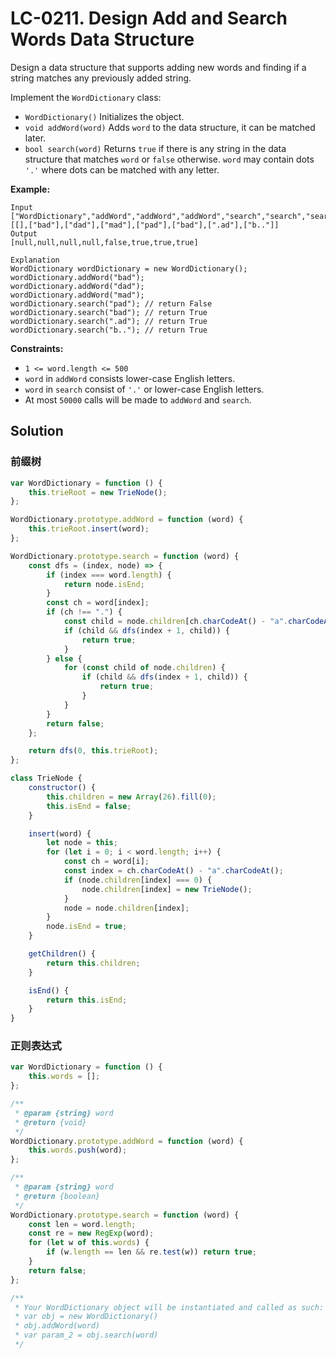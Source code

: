 # LC-0211. Design Add and Search Words Data Structure

Design a data structure that supports adding new words and finding if a string matches any previously added string.

Implement the `WordDictionary` class:

-   `WordDictionary()` Initializes the object.
-   `void addWord(word)` Adds `word` to the data structure, it can be matched later.
-   `bool search(word)` Returns `true` if there is any string in the data structure that matches `word` or `false` otherwise. `word` may contain dots `'.'` where dots can be matched with any letter.

**Example:**

```
Input
["WordDictionary","addWord","addWord","addWord","search","search","search","search"]
[[],["bad"],["dad"],["mad"],["pad"],["bad"],[".ad"],["b.."]]
Output
[null,null,null,null,false,true,true,true]

Explanation
WordDictionary wordDictionary = new WordDictionary();
wordDictionary.addWord("bad");
wordDictionary.addWord("dad");
wordDictionary.addWord("mad");
wordDictionary.search("pad"); // return False
wordDictionary.search("bad"); // return True
wordDictionary.search(".ad"); // return True
wordDictionary.search("b.."); // return True
```

**Constraints:**

-   `1 <= word.length <= 500`
-   `word` in `addWord` consists lower-case English letters.
-   `word` in `search` consist of `'.'` or lower-case English letters.
-   At most `50000` calls will be made to `addWord` and `search`.

## Solution

### 前缀树

```javascript
var WordDictionary = function () {
    this.trieRoot = new TrieNode();
};

WordDictionary.prototype.addWord = function (word) {
    this.trieRoot.insert(word);
};

WordDictionary.prototype.search = function (word) {
    const dfs = (index, node) => {
        if (index === word.length) {
            return node.isEnd;
        }
        const ch = word[index];
        if (ch !== ".") {
            const child = node.children[ch.charCodeAt() - "a".charCodeAt()];
            if (child && dfs(index + 1, child)) {
                return true;
            }
        } else {
            for (const child of node.children) {
                if (child && dfs(index + 1, child)) {
                    return true;
                }
            }
        }
        return false;
    };

    return dfs(0, this.trieRoot);
};

class TrieNode {
    constructor() {
        this.children = new Array(26).fill(0);
        this.isEnd = false;
    }

    insert(word) {
        let node = this;
        for (let i = 0; i < word.length; i++) {
            const ch = word[i];
            const index = ch.charCodeAt() - "a".charCodeAt();
            if (node.children[index] === 0) {
                node.children[index] = new TrieNode();
            }
            node = node.children[index];
        }
        node.isEnd = true;
    }

    getChildren() {
        return this.children;
    }

    isEnd() {
        return this.isEnd;
    }
}
```

### 正则表达式

```javascript
var WordDictionary = function () {
    this.words = [];
};

/**
 * @param {string} word
 * @return {void}
 */
WordDictionary.prototype.addWord = function (word) {
    this.words.push(word);
};

/**
 * @param {string} word
 * @return {boolean}
 */
WordDictionary.prototype.search = function (word) {
    const len = word.length;
    const re = new RegExp(word);
    for (let w of this.words) {
        if (w.length == len && re.test(w)) return true;
    }
    return false;
};

/**
 * Your WordDictionary object will be instantiated and called as such:
 * var obj = new WordDictionary()
 * obj.addWord(word)
 * var param_2 = obj.search(word)
 */
```
